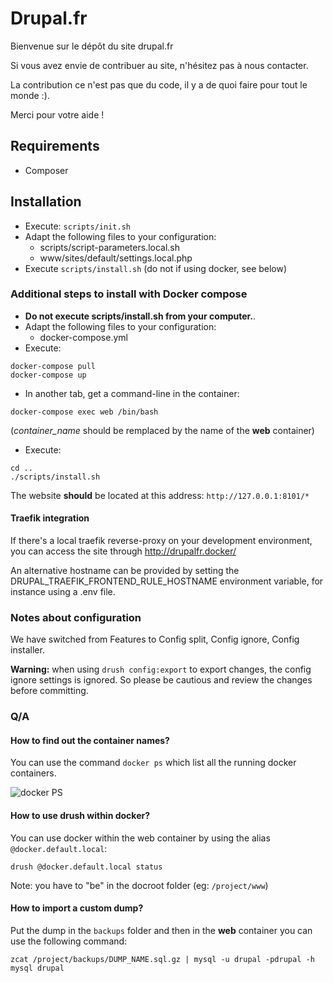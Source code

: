 # Drupal.fr

Bienvenue sur le dépôt du site drupal.fr

Si vous avez envie de contribuer au site, n'hésitez pas à nous contacter.

La contribution ce n'est pas que du code, il y a de quoi faire pour tout le
monde :).

Merci pour votre aide !

## Requirements

* Composer

## Installation

* Execute: `scripts/init.sh`
* Adapt the following files to your configuration:
  * scripts/script-parameters.local.sh
  * www/sites/default/settings.local.php
* Execute `scripts/install.sh` (do not if using docker, see below)

### Additional steps to install with Docker compose

* **Do not execute scripts/install.sh from your computer.**.
* Adapt the following files to your configuration:
  * docker-compose.yml
* Execute: 
```
docker-compose pull
docker-compose up
```

* In another tab, get a command-line in the container:
```
docker-compose exec web /bin/bash
```
(*container_name* should be remplaced by the name of the **web** container)
* Execute:
```
cd ..
./scripts/install.sh
```

The website **should** be located at this address: `http://127.0.0.1:8101/*`

#### Traefik integration

If there's a local traefik reverse-proxy on your development environment, you
can access the site through http://drupalfr.docker/

An alternative hostname can be provided by setting the 
DRUPAL_TRAEFIK_FRONTEND_RULE_HOSTNAME environment variable, for instance
using a .env file. 

### Notes about configuration

We have switched from Features to Config split, Config ignore, Config installer.

**Warning:** when using `drush config:export` to export changes, the config ignore
settings is ignored. So please be cautious and review the changes before
committing.

### Q/A
#### How to find out the container names?
You can use the command `docker ps` which list all the running docker containers.

![docker PS](http://i.imgur.com/SDgHsqs.png)

#### How to use drush within docker?
You can use docker within the web container by using the alias `@docker.default.local`:

```
drush @docker.default.local status
```

Note: you have to "be" in the docroot folder (eg: `/project/www`)

#### How to import a custom dump?

Put the dump in the `backups` folder and then in the **web** container you can use the following command:
```
zcat /project/backups/DUMP_NAME.sql.gz | mysql -u drupal -pdrupal -h mysql drupal
```
